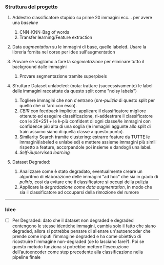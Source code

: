 ### Struttura del progetto

1. Addestro classificatore stupido su prime 20 immagini ecc... per avere una *baseline*
	1. CNN-KNN-Bag of words
	2. Transfer learning/Feature extraction

2. Data *augmentation* su le immagini di base, quelle labeled. Usare la libreria fornita nel corso per idee sull'augmentation
 
3. Provare se vogliamo a fare la *segmentazione* per eliminare tutto il background dalle immagini
	1. Provare segmentazione tramite superpixels

4. Sfruttare Dataset unlabeled: (nota: trattare (successivamente) le label delle immagini raccattate da questo split come "noisy labels")
	1. Togliere immagini che non c'entrano (*pre-pulizia* di questo split per quello che ci farò con esso).
	2. *CBIR* con feedback implicito: applicare il classificatore migliore ottenuto ed eseguire classificazione, ri-addestrare il classificatore con le 20*251 + le k-più confident di ogni classe/le immagini con confidence più alta di una soglia (le immagini aggunte allo split di train assumo siano di quella classe a questo punto).
	3. Similarity Search tramite clustering: estrarre feature da TUTTE le immagini(labeled e unlabeled) e mettere assieme immagini più simili rispetto a feature, accorpandole poi insieme e dandogli una label.
 	4. *Self-Supervised learning*


5. Dataset Degraded:
	1. Analizzare come è stato degradato, eventualmente creare un algoritmo di elaborazione delle immagini "ad hoc" che sia in grado di *pulirlo*, così da evitare che il classificatore si occupi della pulizia
	2. Applicare la *degradazione come data augmentation*, in modo che sia il classificatore ad occuparsi della rimozione del rumore

---

### Idee
- [ ] Per Degraded: dato che il dataset non degraded e degraded contengono le stesse identiche immagini, cambia solo il fatto che siano degraded, allora si potrebbe pensare di allenare un'autoencoder che prende come inputi l'immagine degraded e ha come obiettivo di ricostruire l'immagine non-degraded (ce lo lasciano fare?). Poi se questo metodo funziona si potrebbe mettere l'esecuzione dell'autoencoder come step precedente alla classificazione nella pipeline finale

